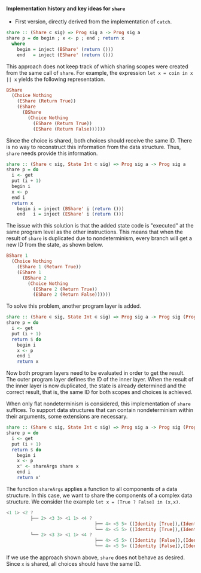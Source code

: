 #### Implementation history and key ideas for `share`

* First version, directly derived from the implementation of `catch`.

```Haskell
share :: (Share ⊂ sig) => Prog sig a -> Prog sig a
share p = do begin ; x <- p ; end ; return x
  where
    begin = inject (BShare' (return ()))
    end   = inject (EShare' (return ()))
```
This approach does not keep track of which sharing scopes were created from the
same call of `share`. For example, the expression `let x = coin in x || x` yields
the following representation.

```Haskell
BShare
  (Choice Nothing 
    (EShare (Return True))
    (EShare 
      (BShare 
        (Choice Nothing 
          (EShare (Return True)) 
          (EShare (Return False))))))
```

Since the choice is shared, both choices should receive the same ID. There is no
way to reconstruct this information from the data structure. Thus, `share` needs
provide this information.

```Haskell
share :: (Share ⊂ sig, State Int ⊂ sig) => Prog sig a -> Prog sig a
share p = do 
  i <- get
  put (i + 1)
  begin i
  x <- p
  end i
  return x
    begin i = inject (BShare' i (return ()))
    end   i = inject (EShare' i (return ()))
```

The issue with this solution is that the added state code is "executed" at the
same program level as the other instructions. This means that when the result of `share`
is duplicated due to nondeterminism, every branch will get a new ID from the state,
as shown below.

```Haskell
BShare 1
  (Choice Nothing 
    (EShare 1 (Return True))
    (EShare 1
      (BShare 2 
        (Choice Nothing 
          (EShare 2 (Return True)) 
          (EShare 2 (Return False))))))
```

To solve this problem, another program layer is added.

```Haskell
share :: (Share ⊂ sig, State Int ⊂ sig) => Prog sig a -> Prog sig (Prog sig a)
share p = do 
  i <- get
  put (i + 1)
  return $ do
    begin i
    x <- p
    end i
    return x
```

Now both program layers need to be evaluated in order to get the result. The outer
program layer defines the ID of the inner layer. When the result of the inner layer
is now duplicated, the state is already determined and the correct result, that is,
the same ID for both scopes and choices is achieved.

When only flat nondeterminism is considered, this implementation of `share` suffices.
To support data structures that can contain nondeterminism within their arguments,
some extensions are necessary.

```Haskell
share :: (Share ⊂ sig, State Int ⊂ sig) => Prog sig a -> Prog sig (Prog sig a)
share p = do 
  i <- get
  put (i + 1)
  return $ do
    begin i
    x <- p
    x' <- shareArgs share x
    end i
    return x'
```

The function `shareArgs` applies a function to all components of a data structure. In
this case, we want to share the components of a complex data structure. We consider the
example `let x = [True ? False] in (x,x)`.

```Haskell
<1 1> <2 ? 
         ├── 2> <3 3> <1 1> <4 ? 
                                 ├── 4> <5 5> ((Identity [True]),(Identity [True]))
                                 └── 4> <5 5> ((Identity [True]),(Identity [False]))
         └── 2> <3 3> <1 1> <4 ? 
                                 ├── 4> <5 5> ((Identity [False]),(Identity [True]))
                                 └── 4> <5 5> ((Identity [False]),(Identity [False]))
``` 

If we use the approach shown above, `share` does not behave as desired. Since `x` is shared,
all choices should have the same ID. 
